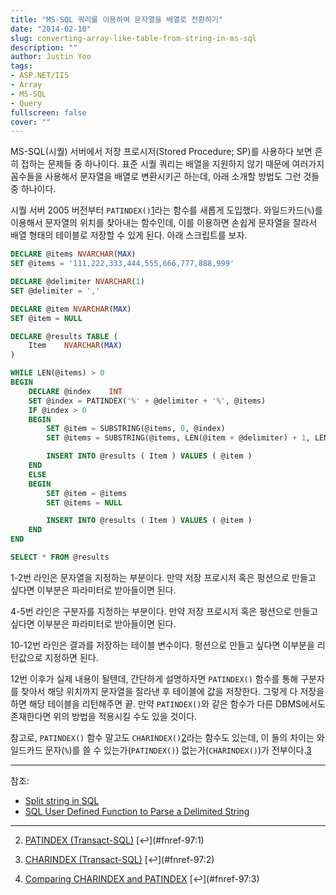 ```yaml
---
title: "MS-SQL 쿼리를 이용하여 문자열을 배열로 전환하기"
date: "2014-02-10"
slug: converting-array-like-table-from-string-in-ms-sql
description: ""
author: Justin Yoo
tags:
- ASP.NET/IIS
- Array
- MS-SQL
- Query
fullscreen: false
cover: ""
---
```


MS-SQL(시퀄) 서버에서 저장 프로시저(Stored Procedure; SP)를 사용하다 보면 흔히 접하는 문제들 중 하나이다. 표준 시퀄 쿼리는 배열을 지원하지 않기 때문에 여러가지 꼼수들을 사용해서 문자열을 배열로 변환시키곤 하는데, 아래 소개할 방법도 그런 것들 중 하나이다.

시퀄 서버 2005 버전부터 `PATINDEX()`[1](#fn-97:1)라는 함수를 새롭게 도입했다. 와일드카드(`%`)를 이용해서 문자열의 위치를 찾아내는 함수인데, 이를 이용하면 손쉽게 문자열을 잘라서 배열 형태의 테이블로 저장할 수 있게 된다. 아래 스크립트를 보자.

```sql
DECLARE @items NVARCHAR(MAX)
SET @items = '111,222,333,444,555,666,777,888,999'

DECLARE @delimiter NVARCHAR(1)
SET @delimiter = ','

DECLARE @item NVARCHAR(MAX)
SET @item = NULL

DECLARE @results TABLE (
    Item    NVARCHAR(MAX)
)

WHILE LEN(@items) > 0
BEGIN
    DECLARE @index    INT
    SET @index = PATINDEX('%' + @delimiter + '%', @items)
    IF @index > 0
    BEGIN
        SET @item = SUBSTRING(@items, 0, @index)
        SET @items = SUBSTRING(@items, LEN(@item + @delimiter) + 1, LEN(@items))

        INSERT INTO @results ( Item ) VALUES ( @item )
    END
    ELSE
    BEGIN
        SET @item = @items
        SET @items = NULL

        INSERT INTO @results ( Item ) VALUES ( @item )
    END
END

SELECT * FROM @results
```

1-2번 라인은 문자열을 지정하는 부분이다. 만약 저장 프로시저 혹은 펑션으로 만들고 싶다면 이부분은 파라미터로 받아들이면 된다.

4-5번 라인은 구분자를 지정하는 부분이다. 만약 저장 프로시저 혹은 펑션으로 만들고 싶다면 이부분은 파라미터로 받아들이면 된다.

10-12번 라인은 결과를 저장하는 테이블 변수이다. 펑션으로 만들고 싶다면 이부분을 리턴값으로 지정하면 된다.

12번 이후가 실제 내용이 될텐데, 간단하게 설명하자면 `PATINDEX()` 함수를 통해 구분자를 찾아서 해당 위치까지 문자열을 잘라낸 후 테이블에 값을 저장한다. 그렇게 다 저장을 하면 해당 테이블을 리턴해주면 끝. 만약 `PATINDEX()`와 같은 함수가 다른 DBMS에서도 존재한다면 위의 방법을 적용시킬 수도 있을 것이다.

참고로, `PATINDEX()` 함수 말고도 `CHARINDEX()`[2](#fn-97:2)라는 함수도 있는데, 이 둘의 차이는 와일드카드 문자(`%`)를 쓸 수 있는가(`PATINDEX()`) 없는가(`CHARINDEX()`)가 전부이다.[3](#fn-97:3)

* * *

참조:

- [Split string in SQL](http://stackoverflow.com/questions/2647/split-string-in-sql)
- [SQL User Defined Function to Parse a Delimited String](http://www.codeproject.com/Articles/7938/SQL-User-Defined-Function-to-Parse-a-Delimited-Str)

* * *

2. [PATINDEX (Transact-SQL)](http://msdn.microsoft.com/en-us/library/ms188395(v=sql.120).aspx) [↩](#fnref-97:1)

4. [CHARINDEX (Transact-SQL)](http://msdn.microsoft.com/en-us/library/ms186323(v=sql.120).aspx) [↩](#fnref-97:2)

6. [Comparing CHARINDEX and PATINDEX](http://technet.microsoft.com/en-us/library/ms190184(v=sql.105).aspx) [↩](#fnref-97:3)
